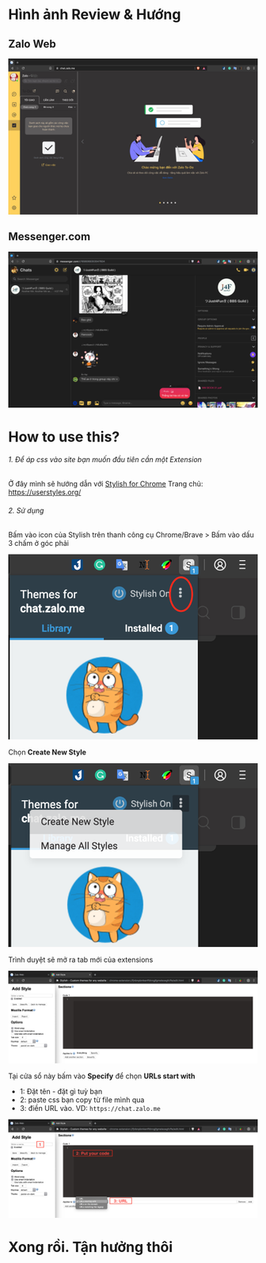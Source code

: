 # Hình ảnh Review & Hướng 

## Zalo Web
<img src="/img/zalo_ToDo.jpg">

## Messenger.com
<img src="/img/FMessenger.png">

# How to use this?

###### 1. Để áp css vào site bạn muốn đầu tiên cần một Extension
Ở đây mình sẽ hướng dẫn với [Stylish for Chrome](https://chrome.google.com/webstore/detail/stylish-custom-themes-for/fjnbnpbmkenffdnngjfgmeleoegfcffe)
  Trang chủ: https://userstyles.org/

###### 2. Sử dụng
Bấm vào icon của Stylish trên thanh công cụ Chrome/Brave > Bấm vào dấu 3 chấm ở góc phải

<img src="/img/1.png">


Chọn **Create New Style** 

<img src="/img/2.png">


Trình duyệt sẽ mở ra tab mới của extensions

<img src="/img/3.png">

Tại cửa sổ này bấm vào **Specify** để chọn **URLs start with** 
- 1: Đặt tên - đặt gì tuỳ bạn
- 2: paste css bạn copy từ file mình qua
- 3: điền URL vào. VD: `https://chat.zalo.me`

<img src="/img/4.png">

# Xong rồi. Tận hưởng thôi
